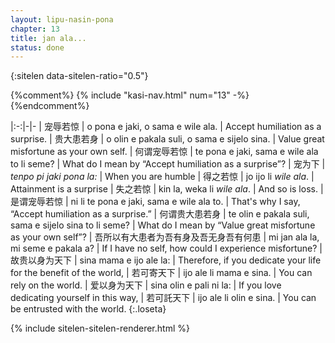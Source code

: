 ```yaml
---
layout: lipu-nasin-pona
chapter: 13
title: jan ala...
status: done
---
```


{:sitelen data-sitelen-ratio="0.5"}

{%comment%}
{% include "kasi-nav.html" num="13" -%}
{%endcomment%}

|:-:|-|-
| 宠辱若惊       | o pona e jaki, o sama e wile ala.                     | Accept humiliation as a surprise.
| 贵大患若身     | o olin e pakala suli, o sama e sijelo sina.           | Value great misfortune as your own self.
| 何谓宠辱若惊   | te pona e jaki, sama e wile ala to li seme?           | What do I mean by “Accept humiliation as a surprise”?
| 宠为下         | _tenpo pi jaki pona la:_                              | When you are humble
| 得之若惊       | jo ijo li _wile ala_.                                 | Attainment is a surprise
| 失之若惊       | kin la, weka li _wile ala_.                           | And so is loss.
| 是谓宠辱若惊   | ni li te pona e jaki, sama e wile ala to.             | That's why I say, “Accept humiliation as a surprise.”
| 何谓贵大患若身 | te olin e pakala suli, sama e sijelo sina to li seme? | What do I mean by “Value great misfortune as your own self”?
| 吾所以有大患者<wbr/>为吾有身<wbr/>及吾无身<wbr/>吾有何患 | mi jan ala la, mi seme e pakala a? | If I have no self, how could I experience misfortune?
| 故贵以身为天下 | sina mama e ijo ale la: | Therefore, if you dedicate your life for the benefit of the world,
| 若可寄天下     | ijo ale li mama e sina. | You can rely on the world.
| 爱以身为天下   | sina olin e pali ni la: | If you love dedicating yourself in this way,
| 若可託天下     | ijo ale li olin e sina. | You can be entrusted with the world.
{:.loseta}

{% include sitelen-sitelen-renderer.html %}
